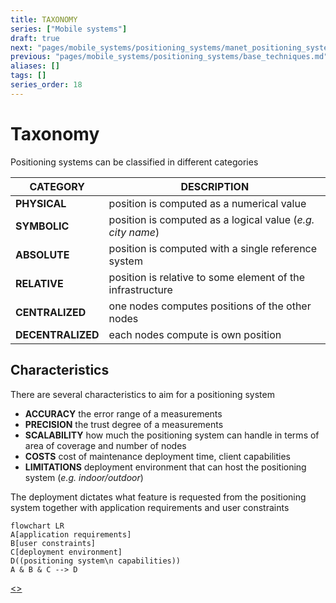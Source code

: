 ```yaml
---
title: TAXONOMY
series: ["Mobile systems"]
draft: true
next: "pages/mobile_systems/positioning_systems/manet_positioning_systems.md"
previous: "pages/mobile_systems/positioning_systems/base_techniques.md"
aliases: []
tags: []
series_order: 18
---
```


# Taxonomy

Positioning systems can be classified in different categories

| CATEGORY          | DESCRIPTION                                                |
| ----------------- | ---------------------------------------------------------- |
| **PHYSICAL**      | position is computed as a numerical value                  |
| **SYMBOLIC**      | position is computed as a logical value (*e.g. city name*) |
| **ABSOLUTE**      | position is computed with a single reference system        |
| **RELATIVE**      | position is relative to some element of the infrastructure |
| **CENTRALIZED**   | one nodes computes positions of the other nodes            |
| **DECENTRALIZED** | each nodes compute is own position                         |

## Characteristics

There are several characteristics to aim for a positioning system

- **ACCURACY** the error range of a measurements
- **PRECISION** the trust degree of a measurements
- **SCALABILITY** how much the positioning system can handle in terms of area of coverage and number of nodes
- **COSTS** cost of maintenance deployment time, client capabilities
- **LIMITATIONS** deployment environment that can host the positioning system (*e.g. indoor/outdoor*)

The deployment dictates what feature is requested from the positioning system together with  application requirements and user constraints

```mermaid
flowchart LR
A[application requirements]
B[user constraints]
C[deployment environment]
D((positioning system\n capabilities))
A & B & C --> D
```

[<](pages/mobile_systems/positioning_systems/base_techniques.md)[>](pages/mobile_systems/positioning_systems/manet_positioning_systems.md)
